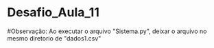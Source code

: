 # Desafio_Aula_11

#Observação: Ao executar o arquivo "Sistema.py", deixar o arquivo no mesmo diretorio de "dados1.csv"
